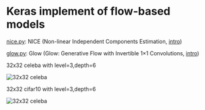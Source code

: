# Keras implement of flow-based models

[nice.py](https://github.com/bojone/flow/blob/master/nice.py): NICE (Non-linear Independent Components Estimation, [intro]( https://kexue.fm/archives/5776))

[glow.py](https://github.com/bojone/flow/blob/master/glow.py): Glow (Glow: Generative Flow
with Invertible 1×1 Convolutions, [intro]( https://kexue.fm/archives/5807))

32x32 celeba with level=3,depth=6

![32x32 celeba](https://kexue.fm/usr/uploads/2018/08/1823395940.png)


32x32 cifar10 with level=3,depth=6

![32x32 celeba](https://kexue.fm/usr/uploads/2018/08/1012322369.png)
